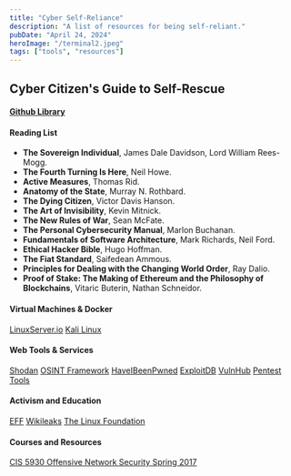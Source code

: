 ```yaml
---
title: "Cyber Self-Reliance"
description: "A list of resources for being self-reliant."
pubDate: "April 24, 2024"
heroImage: "/terminal2.jpeg"
tags: ["tools", "resources"]
---
```


## Cyber Citizen's Guide to Self-Rescue

#### [Github Library](https://github.com/projekt-sputnik/library.git)

#### Reading List

- **The Sovereign Individual**, James Dale Davidson, Lord William Rees-Mogg.
- **The Fourth Turning Is Here**, Neil Howe.
- **Active Measures**, Thomas Rid.
- **Anatomy of the State**, Murray N. Rothbard.
- **The Dying Citizen**, Victor Davis Hanson.
- **The Art of Invisibility**, Kevin Mitnick.
- **The New Rules of War**, Sean McFate.
- **The Personal Cybersecurity Manual**, Marlon Buchanan.
- **Fundamentals of Software Architecture**, Mark Richards, Neil Ford.
- **Ethical Hacker Bible**, Hugo Hoffman.
- **The Fiat Standard**, Saifedean Ammous.
- **Principles for Dealing with the Changing World Order**, Ray Dalio.
- **Proof of Stake: The Making of Ethereum and the Philosophy of Blockchains**, Vitaric Buterin, Nathan Schneidor.

#### Virtual Machines & Docker

[LinuxServer.io](https://www.linuxserver.io)
[Kali Linux](https://www.kali.org/get-kali/#kali-platforms)

#### Web Tools & Services

[Shodan](https://www.shodan.io)
[OSINT Framework](https://osintframework.com/)
[HaveIBeenPwned](https://haveibeenpwned.com/)
[ExploitDB](https://www.exploit-db.com/)
[VulnHub](https://www.vulnhub.com/)
[Pentest Tools](https://pentest-tools.com/)

#### Activism and Education

[EFF](https://www.eff.org)
[Wikileaks](https://www.wikileaks.org)
[The Linux Foundation](https://linuxfoundation.org)

#### Courses and Resources

[CIS 5930 Offensive Network Security Spring 2017](https://www.cs.fsu.edu/~liux/courses/offensivenetsec/index.html)

